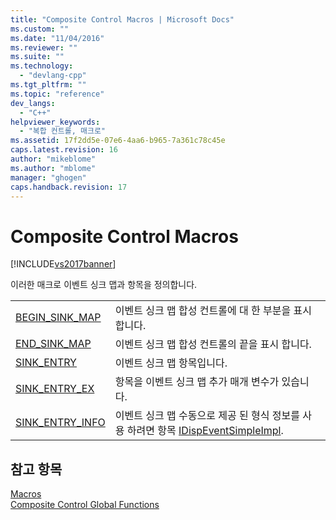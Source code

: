 ```yaml
---
title: "Composite Control Macros | Microsoft Docs"
ms.custom: ""
ms.date: "11/04/2016"
ms.reviewer: ""
ms.suite: ""
ms.technology: 
  - "devlang-cpp"
ms.tgt_pltfrm: ""
ms.topic: "reference"
dev_langs: 
  - "C++"
helpviewer_keywords: 
  - "복합 컨트롤, 매크로"
ms.assetid: 17f2dd5e-07e6-4aa6-b965-7a361c78c45e
caps.latest.revision: 16
author: "mikeblome"
ms.author: "mblome"
manager: "ghogen"
caps.handback.revision: 17
---
```

# Composite Control Macros
[!INCLUDE[vs2017banner](../../assembler/inline/includes/vs2017banner.md)]

이러한 매크로 이벤트 싱크 맵과 항목을 정의합니다.  
  
|||  
|-|-|  
|[BEGIN\_SINK\_MAP](../Topic/BEGIN_SINK_MAP.md)|이벤트 싱크 맵 합성 컨트롤에 대 한 부분을 표시합니다.|  
|[END\_SINK\_MAP](../Topic/END_SINK_MAP.md)|이벤트 싱크 맵 합성 컨트롤의 끝을 표시 합니다.|  
|[SINK\_ENTRY](../Topic/SINK_ENTRY.md)|이벤트 싱크 맵 항목입니다.|  
|[SINK\_ENTRY\_EX](../Topic/SINK_ENTRY_EX.md)|항목을 이벤트 싱크 맵 추가 매개 변수가 있습니다.|  
|[SINK\_ENTRY\_INFO](../Topic/SINK_ENTRY_INFO.md)|이벤트 싱크 맵 수동으로 제공 된 형식 정보를 사용 하려면 항목  [IDispEventSimpleImpl](../../atl/reference/idispeventsimpleimpl-class.md).|  
  
## 참고 항목  
 [Macros](../../atl/reference/atl-macros.md)   
 [Composite Control Global Functions](../../atl/reference/composite-control-global-functions.md)